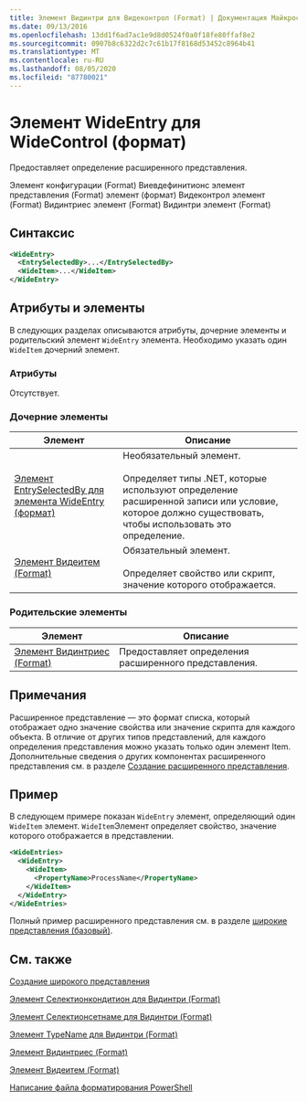 ```yaml
---
title: Элемент Видинтри для Видеконтрол (Format) | Документация Майкрософт
ms.date: 09/13/2016
ms.openlocfilehash: 13dd1f6ad7ac1e9d8d0524f0a0f18fe80ffaf8e2
ms.sourcegitcommit: 0907b8c6322d2c7c61b17f8168d53452c8964b41
ms.translationtype: MT
ms.contentlocale: ru-RU
ms.lasthandoff: 08/05/2020
ms.locfileid: "87780021"
---
```

# <a name="wideentry-element-for-widecontrol-format"></a>Элемент WideEntry для WideControl (формат)

Предоставляет определение расширенного представления.

Элемент конфигурации (Format) Виевдефинитионс элемент представления (Format) элемент (формат) Видеконтрол элемент (Format) Видинтриес элемент (Format) Видинтри элемент (Format)

## <a name="syntax"></a>Синтаксис

```xml
<WideEntry>
  <EntrySelectedBy>...</EntrySelectedBy>
  <WideItem>...</WideItem>
</WideEntry>
```

## <a name="attributes-and-elements"></a>Атрибуты и элементы

В следующих разделах описываются атрибуты, дочерние элементы и родительский элемент `WideEntry` элемента. Необходимо указать один `WideItem` дочерний элемент.

### <a name="attributes"></a>Атрибуты

Отсутствует.

### <a name="child-elements"></a>Дочерние элементы

|Элемент|Описание|
|-------------|-----------------|
|[Элемент EntrySelectedBy для элемента WideEntry (формат)](./entryselectedby-element-for-wideentry-format.md)|Необязательный элемент.<br /><br /> Определяет типы .NET, которые используют определение расширенной записи или условие, которое должно существовать, чтобы использовать это определение.|
|[Элемент Видеитем (Format)](./wideitem-element-for-widecontrol-format.md)|Обязательный элемент.<br /><br /> Определяет свойство или скрипт, значение которого отображается.|

### <a name="parent-elements"></a>Родительские элементы

|Элемент|Описание|
|-------------|-----------------|
|[Элемент Видинтриес (Format)](./wideentries-element-for-widecontrol-format.md)|Предоставляет определения расширенного представления.|

## <a name="remarks"></a>Примечания

Расширенное представление — это формат списка, который отображает одно значение свойства или значение скрипта для каждого объекта. В отличие от других типов представлений, для каждого определения представления можно указать только один элемент Item. Дополнительные сведения о других компонентах расширенного представления см. в разделе [Создание расширенного представления](./creating-a-wide-view.md).

## <a name="example"></a>Пример

В следующем примере показан `WideEntry` элемент, определяющий один `WideItem` элемент. `WideItem`Элемент определяет свойство, значение которого отображается в представлении.

```xml
<WideEntries>
  <WideEntry>
    <WideItem>
      <PropertyName>ProcessName</PropertyName>
    </WideItem>
  </WideEntry>
</WideEntries>

```

Полный пример расширенного представления см. в разделе [широкие представления (базовый)](./wide-view-basic.md).

## <a name="see-also"></a>См. также

[Создание широкого представления](./creating-a-wide-view.md)

[Элемент Селектионкондитион для Видинтри (Format)](./selectioncondition-element-for-entryselectedby-for-widecontrol-format.md)

[Элемент Селектионсетнаме для Видинтри (Format)](./selectionsetname-element-for-entryselectedby-for-widecontrol-format.md)

[Элемент TypeName для Видинтри (Format)](./typename-element-for-entryselectedby-for-wideentry-format.md)

[Элемент Видинтриес (Format)](./wideentries-element-for-widecontrol-format.md)

[Элемент Видеитем (Format)](./wideitem-element-for-widecontrol-format.md)

[Написание файла форматирования PowerShell](./writing-a-powershell-formatting-file.md)
